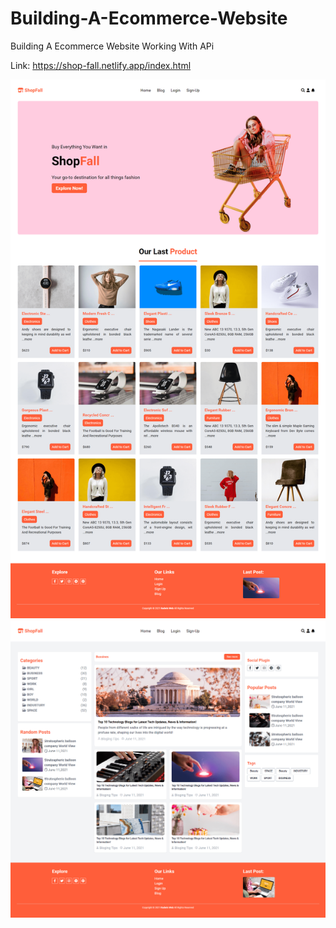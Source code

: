 # Building-A-Ecommerce-Website
Building A Ecommerce Website Working With APi

 Link: https://shop-fall.netlify.app/index.html

![result](./assets/img/previewProject/previewProject1.png)
![result](./assets/img/previewProject/previewProject2.png)